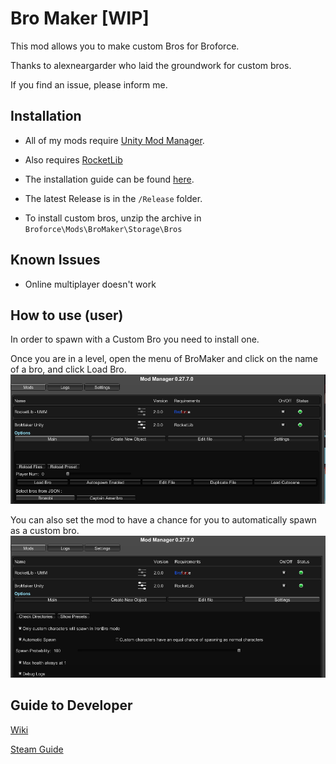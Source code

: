 # Bro Maker [WIP]

 This mod allows you to make custom Bros for Broforce.

 Thanks to alexneargarder who laid the groundwork for custom bros.

 If you find an issue, please inform me.

## Installation

* All of my mods require [Unity Mod Manager](https://www.nexusmods.com/site/mods/21).
* Also requires [RocketLib](https://www.nexusmods.com/broforce/mods/9)
* The installation guide can be found [here](https://steamcommunity.com/sharedfiles/filedetails/?id=2434812447).  
* The latest Release is in the `/Release` folder.

* To install custom bros, unzip the archive in `Broforce\Mods\BroMaker\Storage\Bros`

## Known Issues

* Online multiplayer doesn't work

## How to use (user)

In order to spawn with a Custom Bro you need to install one.

Once you are in a level, open the menu of BroMaker and click on the name of a bro, and click Load Bro.
![GUI](https://github.com/Gorzontrok/Bro-Maker/blob/main/LoadBroGUI.png)


You can also set the mod to have a chance for you to automatically spawn as a custom bro.
![GUI](https://github.com/Gorzontrok/Bro-Maker/blob/main/SettingsGUI.png)

## Guide to Developer

[Wiki](https://github.com/Gorzon38/Bro-Maker/wiki)

[Steam Guide](https://steamcommunity.com/sharedfiles/filedetails/?id=2738232988)

